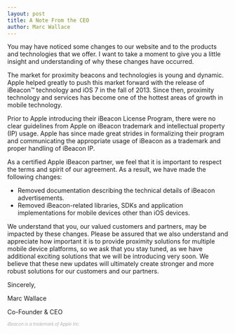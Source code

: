 ```yaml
---
layout: post
title: A Note From the CEO
author: Marc Wallace
---
```



You may have noticed some changes to our website and to the products and technologies that we offer. I want to take a moment to give you a little insight and understanding of why these changes have occurred.

The market for proximity beacons and technologies is young and dynamic. Apple helped greatly to push this market forward with the release of iBeacon™ technology and iOS 7 in the fall of 2013.  Since then, proximity technology and services has become one of the hottest areas of growth in mobile technology.

Prior to Apple introducing their iBeacon License Program, there were no clear guidelines from Apple on iBeacon trademark and intellectual property (IP) usage.  Apple has since made great strides in formalizing their program and communicating the appropriate usage of iBeacon as a trademark and proper handling of iBeacon IP.

As a certified Apple iBeacon partner, we feel that it is important to respect the terms and spirit of our agreement.  As a result, we have made the following changes:

* Removed documentation describing the technical details of iBeacon advertisements.
* Removed iBeacon-related libraries, SDKs and application implementations for mobile devices other than iOS devices.

We understand that you, our valued customers and partners, may be impacted by these changes.  Please be assured that we also understand and appreciate how important it is to provide proximity solutions for multiple mobile device platforms, so we ask that you stay tuned, as we have additional exciting solutions that we will be introducing very soon.  We believe that these new updates will ultimately create stronger and more robust solutions for our customers and our partners.

Sincerely,

Marc Wallace

Co-Founder & CEO


<p style="font-size: .7em; font-weight: 300; color: #999999;"><em>iBeacon is a trademark of Apple Inc.</em></p>


